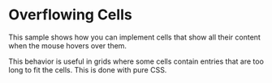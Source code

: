 Overflowing Cells
=================

This sample shows how you can implement cells that show all their 
content when the mouse hovers over them.

This behavior is useful in grids where some cells contain entries
that are too long to fit the cells. This is done with pure CSS.
